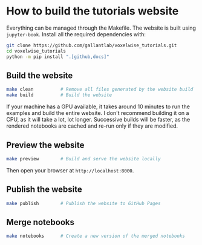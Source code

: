 # How to build the tutorials website

Everything can be managed through the Makefile. 
The website is built using `jupyter-book`.
Install all the required dependencies with:

```bash
git clone https://github.com/gallantlab/voxelwise_tutorials.git
cd voxelwise_tutorials
python -m pip install ".[github,docs]"
```

## Build the website

```bash
make clean          # Remove all files generated by the website build
make build          # Build the website
```

If your machine has a GPU available, it takes around 10 minutes to run the examples
and build the entire website. I don't recommend building it on a CPU, as it will take
a lot, lot longer. Successive builds will be faster, as the rendered notebooks are
cached and re-run only if they are modified.

## Preview the website

```bash
make preview        # Build and serve the website locally
```

Then open your browser at `http://localhost:8000`.

## Publish the website

```bash
make publish        # Publish the website to GitHub Pages
```

## Merge notebooks

```bash
make notebooks      # Create a new version of the merged notebooks
```